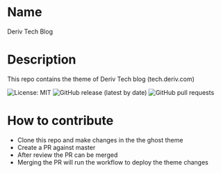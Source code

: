 # Name
Deriv Tech Blog

# Description
This repo contains the theme of Deriv Tech blog (tech.deriv.com)

![License: MIT](https://img.shields.io/badge/License-MIT-yellow.svg)
![GitHub release (latest by date)](https://github.com/deriv-com/deriv-tech-blog)
![GitHub pull requests](https://img.shields.io/github/issues-pr/deriv-com/deriv-tech-blog)


# How to contribute
- Clone this repo and make changes in the the ghost theme
- Create a PR against master
- After review the PR can be merged
- Merging the PR will run the workflow to deploy the theme changes

